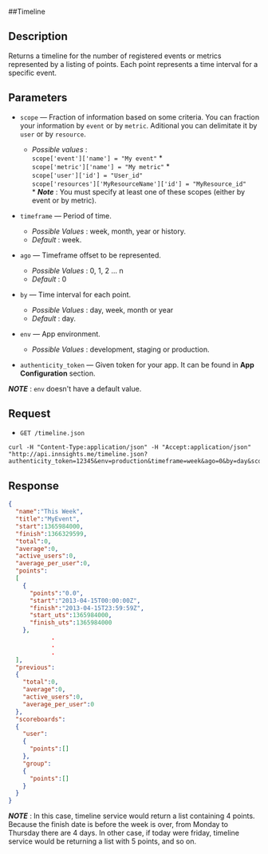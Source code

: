 ##Timeline

Description
-----------
Returns a timeline for the number of registered events or metrics represented by a listing of points. Each point represents a time interval for a specific event.

Parameters
-----------
*  `scope` — Fraction of information based on some criteria. You can fraction your information by `event` or by `metric`. Aditional you can delimitate it by `user` or by `resource`.
    - _Possible values_ :  
	`scope['event']['name'] = "My event"` \*  
	`scope['metric']['name'] = "My metric"` \*  
	`scope['user']['id'] = "User_id"`  
	`scope['resources']['MyResourceName']['id'] = "MyResource_id"`  
	\* ***Note*** : You must specify at least one of these scopes (either by event or by metric).

*  `timeframe` — Period of time.
    - _Possible Values_ : week, month, year or history.
    - _Default_ : week.  

*  `ago` — Timeframe offset to be represented. 
    - _Possible Values_ : 0, 1, 2 ... n
    - _Default_ : 0  

*  `by` — Time interval for each point.
    - _Possible Values_ : day, week, month or year
    - _Default_ : day.  

*  `env` — App environment.
    - _Possible Values_ : development, staging or production.  

*  `authenticity_token` — Given token for your app. It can be found in **App Configuration** section.

***NOTE*** : `env` doesn't have a default value.

Request
-------
*  `GET /timeline.json`

```
curl -H "Content-Type:application/json" -H "Accept:application/json"
"http://api.innsights.me/timeline.json?authenticity_token=12345&env=production&timeframe=week&ago=0&by=day&scope%5Bevent%5D%5Bname%5D=MyEvent"
```

Response
---------
``` json  
{  
  "name":"This Week",
  "title":"MyEvent",
  "start":1365984000,
  "finish":1366329599,
  "total":0,
  "average":0,
  "active_users":0,
  "average_per_user":0,
  "points":
  [
    {
      "points":"0.0",
      "start":"2013-04-15T00:00:00Z",
      "finish":"2013-04-15T23:59:59Z",
      "start_uts":1365984000,
      "finish_uts":1365984000
    },
            .
            .
            .
  ],
  "previous":
  {
    "total":0,
    "average":0,
    "active_users":0,
    "average_per_user":0
  },
  "scoreboards":
  {
    "user":
    {
      "points":[]
    },
    "group":
    {
      "points":[]
    }
  }
}
```

***NOTE*** : In this case, timeline service would return a list containing 4 points. Because the finish date is before the week is over, from Monday to Thursday there are 4 days. In other case, if today were friday, timeline service would be returning a list with 5 points, and so on.